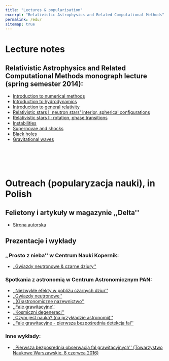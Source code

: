 ```yaml
---
title: "Lectures & popularisation" 
excerpt: "Relativistic Astrophysics and Related Computational Methods"
permalink: /edu/
sitemap: true
---
```

 
# Lecture notes

## Relativistic Astrophysics and Related Computational Methods monograph lecture (spring semester 2014):  
 
* <a href="http://users.camk.edu.pl/bejger/raarcm/intro-numerical.pdf">Introduction to numerical methods</a>
* <a href="http://users.camk.edu.pl/bejger/raarcm/intro-hydro.pdf">Introduction to hydrodynamics</a>
* <a href="http://users.camk.edu.pl/bejger/raarcm/intro-gr.pdf">Introduction to general relativity</a>
* <a href="http://users.camk.edu.pl/bejger/raarcm/relativstic-stars.pdf">Relativistic stars I: neutron stars' interior, spherical configurations</a>
* <a href="http://users.camk.edu.pl/bejger/raarcm/relativstic-stars-2.pdf">Relativistic stars II: rotation, phase transitions</a>
* <a href="http://users.camk.edu.pl/bejger/raarcm/instabilities.pdf">Instabilities</a>
* <a href="http://users.camk.edu.pl/bejger/raarcm/supernovae-shocks.pdf">Supernovae and shocks</a>
* <a href="http://users.camk.edu.pl/bejger/raarcm/black-holes.pdf">Black holes</a>
* <a href="http://users.camk.edu.pl/bejger/raarcm/gravitational-waves.pdf">Gravitational waves</a>

# &nbsp;  

# Outreach (popularyzacja nauki), in Polish  

## Felietony i artykuły w magazynie ,,Delta''
* <a href="http://www.deltami.edu.pl/delta/autorzy/michal_bejger/">Strona autorska</a>

## Prezentacje i wykłady
 
### ,,Prosto z nieba'' w Centrum Nauki Kopernik: 
* <a href="gwiazdy_neutronowe_i_czarne_dziury.pdf">,,Gwiazdy neutronowe & czarne dziury''</a> 

### Spotkania z astronomią w Centrum Astronomicznym PAN: 
* <a href="wyklad.ppt">,,Niezwykłe efekty w pobliżu czarnych dziur''</a>
* <a href="gwiazdy_neutronowe.pdf">,,Gwiazdy neutronowe''</a>
* <a href="240111.pdf">,,(G)astronomiczne nazewnictwo''</a>
* <a href="falegrawitacyjne.odp">,,Fale grawitacyjne''</a>
* <a href="deg.pdf">,,Kosmiczni degeneraci''</a>
* <a href="czym_jest_nauka.pdf">,,Czym jest nauka? (na przykładzie astronomii)''</a>
* <a href="gw150914.pdf">,,Fale grawitacyjne - pierwsza bezpośrednia detekcja fal''</a>

### Inne wykłady: 
* <a href="tnw080616.pdf">,,Pierwsza bezposrednia obserwacja fal grawitacyjnych''
                (Towarzystwo Naukowe Warszawskie, 8 czerwca 2016)
                </a>

